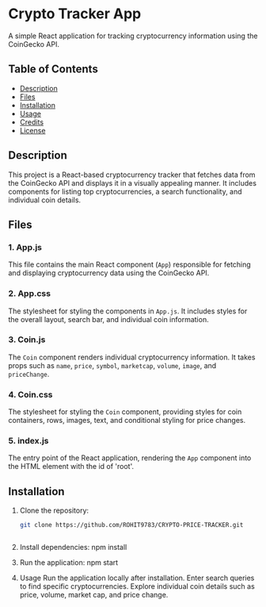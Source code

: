 # Crypto Tracker App

A simple React application for tracking cryptocurrency information using the CoinGecko API.

## Table of Contents

- [Description](#description)
- [Files](#files)
- [Installation](#installation)
- [Usage](#usage)
- [Credits](#credits)
- [License](#license)

## Description

This project is a React-based cryptocurrency tracker that fetches data from the CoinGecko API and displays it in a visually appealing manner. It includes components for listing top cryptocurrencies, a search functionality, and individual coin details.

## Files

### 1. App.js

This file contains the main React component (`App`) responsible for fetching and displaying cryptocurrency data using the CoinGecko API.

### 2. App.css

The stylesheet for styling the components in `App.js`. It includes styles for the overall layout, search bar, and individual coin information.

### 3. Coin.js

The `Coin` component renders individual cryptocurrency information. It takes props such as `name`, `price`, `symbol`, `marketcap`, `volume`, `image`, and `priceChange`.

### 4. Coin.css

The stylesheet for styling the `Coin` component, providing styles for coin containers, rows, images, text, and conditional styling for price changes.

### 5. index.js

The entry point of the React application, rendering the `App` component into the HTML element with the id of 'root'.

## Installation

1. Clone the repository:

   ```bash
   git clone https://github.com/ROHIT9783/CRYPTO-PRICE-TRACKER.git


   
2. Install dependencies: npm install

 
3. Run the application: npm start

 
4. Usage
Run the application locally after installation.
Enter search queries to find specific cryptocurrencies.
Explore individual coin details such as price, volume, market cap, and price change.


 



